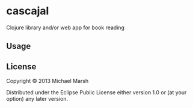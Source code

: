 # cascajal

Clojure library and/or web app for book reading

## Usage

## License

Copyright © 2013 Michael Marsh

Distributed under the Eclipse Public License either version 1.0 or (at
your option) any later version.
